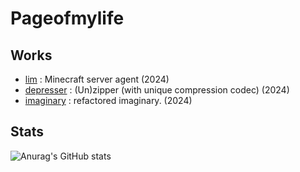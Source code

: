 # Pageofmylife
## Works
- [lim](https://github.com/pageofmylife/lim) : Minecraft server agent (2024)
- [depresser](https://github.com/pageofmylife/depresser) : (Un)zipper (with unique compression codec) (2024)
- [imaginary](https://github.com/pageofmylife/imaginary) : refactored imaginary. (2024)

## Stats
![Anurag's GitHub stats](https://github-readme-stats.vercel.app/api?username=pageofmylife)

